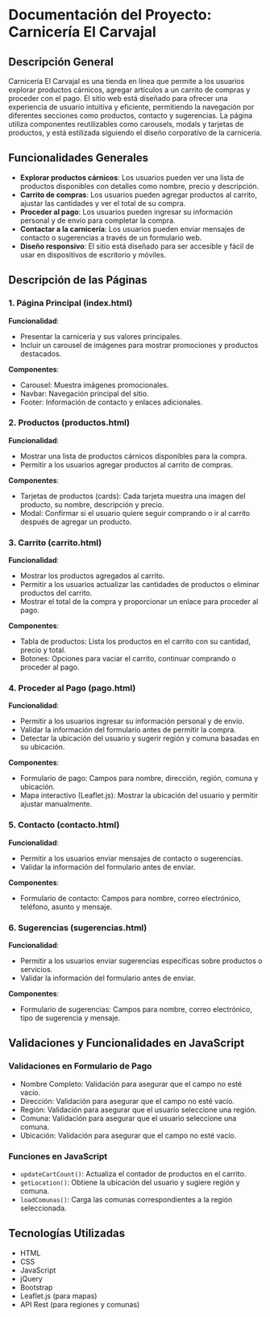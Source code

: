 # Documentación del Proyecto: Carnicería El Carvajal

## Descripción General

Carnicería El Carvajal es una tienda en línea que permite a los usuarios explorar productos cárnicos, agregar artículos a un carrito de compras y proceder con el pago. El sitio web está diseñado para ofrecer una experiencia de usuario intuitiva y eficiente, permitiendo la navegación por diferentes secciones como productos, contacto y sugerencias. La página utiliza componentes reutilizables como carousels, modals y tarjetas de productos, y está estilizada siguiendo el diseño corporativo de la carnicería.

## Funcionalidades Generales

- **Explorar productos cárnicos**: Los usuarios pueden ver una lista de productos disponibles con detalles como nombre, precio y descripción.
- **Carrito de compras**: Los usuarios pueden agregar productos al carrito, ajustar las cantidades y ver el total de su compra.
- **Proceder al pago**: Los usuarios pueden ingresar su información personal y de envío para completar la compra.
- **Contactar a la carnicería**: Los usuarios pueden enviar mensajes de contacto o sugerencias a través de un formulario web.
- **Diseño responsivo**: El sitio está diseñado para ser accesible y fácil de usar en dispositivos de escritorio y móviles.

## Descripción de las Páginas

### 1. Página Principal (index.html)

**Funcionalidad**:

- Presentar la carnicería y sus valores principales.
- Incluir un carousel de imágenes para mostrar promociones y productos destacados.

**Componentes**:

- Carousel: Muestra imágenes promocionales.
- Navbar: Navegación principal del sitio.
- Footer: Información de contacto y enlaces adicionales.

### 2. Productos (productos.html)

**Funcionalidad**:

- Mostrar una lista de productos cárnicos disponibles para la compra.
- Permitir a los usuarios agregar productos al carrito de compras.

**Componentes**:

- Tarjetas de productos (cards): Cada tarjeta muestra una imagen del producto, su nombre, descripción y precio.
- Modal: Confirmar si el usuario quiere seguir comprando o ir al carrito después de agregar un producto.

### 3. Carrito (carrito.html)

**Funcionalidad**:

- Mostrar los productos agregados al carrito.
- Permitir a los usuarios actualizar las cantidades de productos o eliminar productos del carrito.
- Mostrar el total de la compra y proporcionar un enlace para proceder al pago.

**Componentes**:

- Tabla de productos: Lista los productos en el carrito con su cantidad, precio y total.
- Botones: Opciones para vaciar el carrito, continuar comprando o proceder al pago.

### 4. Proceder al Pago (pago.html)

**Funcionalidad**:

- Permitir a los usuarios ingresar su información personal y de envío.
- Validar la información del formulario antes de permitir la compra.
- Detectar la ubicación del usuario y sugerir región y comuna basadas en su ubicación.

**Componentes**:

- Formulario de pago: Campos para nombre, dirección, región, comuna y ubicación.
- Mapa interactivo (Leaflet.js): Mostrar la ubicación del usuario y permitir ajustar manualmente.

### 5. Contacto (contacto.html)

**Funcionalidad**:

- Permitir a los usuarios enviar mensajes de contacto o sugerencias.
- Validar la información del formulario antes de enviar.

**Componentes**:

- Formulario de contacto: Campos para nombre, correo electrónico, teléfono, asunto y mensaje.

### 6. Sugerencias (sugerencias.html)

**Funcionalidad**:

- Permitir a los usuarios enviar sugerencias específicas sobre productos o servicios.
- Validar la información del formulario antes de enviar.

**Componentes**:

- Formulario de sugerencias: Campos para nombre, correo electrónico, tipo de sugerencia y mensaje.

## Validaciones y Funcionalidades en JavaScript

### Validaciones en Formulario de Pago

- Nombre Completo: Validación para asegurar que el campo no esté vacío.
- Dirección: Validación para asegurar que el campo no esté vacío.
- Región: Validación para asegurar que el usuario seleccione una región.
- Comuna: Validación para asegurar que el usuario seleccione una comuna.
- Ubicación: Validación para asegurar que el campo no esté vacío.

### Funciones en JavaScript

- `updateCartCount()`: Actualiza el contador de productos en el carrito.
- `getLocation()`: Obtiene la ubicación del usuario y sugiere región y comuna.
- `loadComunas()`: Carga las comunas correspondientes a la región seleccionada.

## Tecnologías Utilizadas

- HTML
- CSS
- JavaScript
- jQuery
- Bootstrap
- Leaflet.js (para mapas)
- API Rest (para regiones y comunas)